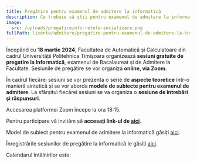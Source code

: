 ```yaml
---
title: Pregătire pentru examenul de admitere la informatică
description: Ce trebuie să știi pentru examenul de admitere la informatică.
image:
  src: /uploads/pregatireinfo-retele-socializare.png
fullPath: licenta/admitere/pregatire-pentru-examenul-de-admitere-la-informatica
---
```

Începând cu **18 martie 2024**, Facultatea de Automatică și Calculatoare din cadrul Universității Politehnica Timișoara organizează **sesiuni gratuite de pregatire la Informatică**, examenul de Bacalaureat și de Admitere la Facultate. Sesiunile de pregătire se vor organiza **online, via Zoom**.

În cadrul fiecărei sesiuni se vor prezenta o serie de **aspecte teoretice** într-o manieră sintetică și se vor aborda **modele de subiecte pentru examenul de admitere**. La sfârșitul fiecărei sesiuni se va organiza o **sesiune de întrebări și răspunsuri**.

Accesarea platformei Zoom începe la ora 18:15.

Pentru participare vă invităm să **accesați link-ul de [aici](https://upt-ro.zoom.us/j/91880578707?pwd=OTFrUU9ZVE9uUmI4c3F2Ylh2eEhUdz09)**.

Model de subiect pentru examenul de admitere la informatică găsiți [aici](https://admitere.ac.upt.ro/uploads/model-subiect-informatica-ac.pdf).

Înregistrările sesiunilor de pregătire la informatică le găsiți [aici](https://www.youtube.com/watch?v=bUVpkto3V7M&list=PLVnzOXfytm7OnTNKemm7AxhA-0nLQzR2y).

Calendarul întâlnirilor este:

<Timeline slug="sesiuni-de-pregătire-online-la-informatică"></Timeline>